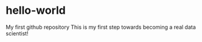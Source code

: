 # hello-world
My first github repository
This is my first step towards becoming a real data scientist!
